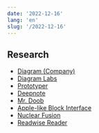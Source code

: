 ```yaml
---
date: '2022-12-16'
lang: 'en'
slug: '/2022-12-16'
---
```


## Research

- [Diagram (Company)](./../.././docs/pages/Diagram%20%28Company%29.md)
- [Diagram Labs](./../.././docs/pages/Diagram%20Labs.md)
- [Prototyper](./../.././docs/pages/Prototyper.md)
- [Deepnote](./../.././docs/pages/Deepnote.md)
- [Mr. Doob](./../.././docs/pages/Mr.%20Doob.md)
- [Apple-like Block Interface](./../.././docs/pages/Apple-like%20Block%20Interface.md)
- [Nuclear Fusion](./../.././docs/pages/Nuclear%20Fusion.md)
- [Readwise Reader](./../.././docs/pages/Readwise%20Reader.md)

<head>
  <html lang="en-US"/>
</head>
